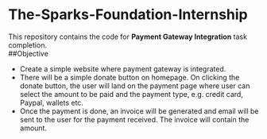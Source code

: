 # The-Sparks-Foundation-Internship
This repository contains the code for **Payment Gateway
Integration** task completion. 
<br>
##Objective 
- Create a simple website where payment gateway is integrated.<br>
- There will be a simple donate button on homepage. On clicking
the donate button, the user will land on the payment page where
user can select the amount to be paid and the payment type, e.g.
credit card, Paypal, wallets etc. <br>
- Once the payment is done, an invoice will be generated and
email will be sent to the user for the payment received. The
invoice will contain the amount.
